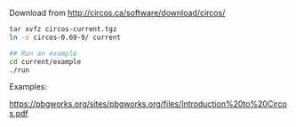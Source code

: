 


Download from
http://circos.ca/software/download/circos/

```bash
tar xvfz circos-current.tgz
ln -s circos-0.69-9/ current

## Run an example
cd current/example
./run
```


Examples:

https://pbgworks.org/sites/pbgworks.org/files/Introduction%20to%20Circos.pdf
